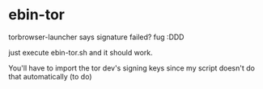 # ebin-tor

torbrowser-launcher says signature failed? fug :DDD

just execute ebin-tor.sh and it should work.

You'll have to import the tor dev's signing keys since my script doesn't do that automatically (to do)
